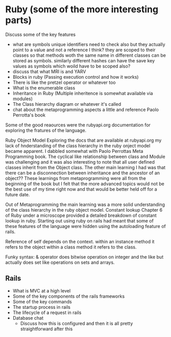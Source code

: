 # Ruby (some of the more interesting parts) 
Discuss some of the key features
- what are symbols
unique identifiers
need to check also but they actually point to a value and not a reference I think?
they are scoped to their classes so that methods woth the same name in different classes can be stored as symbols.
similarly different hashes can have the save key values as symbols which woild have to be scoped also?
- discuss that what MRI is and YARV
- Blocks in ruby (Passing execution control and how it works)
- There is like the pretzel operator or whatever too
- What is the enumerable class
- Inheritance in Ruby (Multiple inheritence is somewhat available via modules)
- The Class hierarchy diagram or whatever it's called
- chat about the metaprogramming aspects a little and reference Paolo Perrotta's book

Some of the good reaources were the rubyapi.org documentation for exploring the fratures of the language.


Ruby Object Model
Exploring the docs that are available at rubyapi.org my lack of hnderstanding of the class hierarchy in the ruby onject model became apparent. 
I dabbled somewhat with Paolo Perrottas Meta Programming book. The cyclical like relationship between class and Module was challenging and it was also interesting to note that all user defined classes inherit from the Object class. The other main learning I had was that there can be a disconnection between inheritance and the ancestor of an object??
These learnings from metaprogramming were all from the beginning of the book but I felt that the more advanced topics would not be the best use of my time right now and that would be better held off for a future date.

Out of Metaprogramming the main learning was a more solid understanding of the class hierarchy in the ruby object model. 
Constant lookup
Chapter 6 of Ruby under a microscope provided a detailed breakdown of constant lookup in ruby. Starting out using ruby on rails had meant that some of these features of the language were hidden using the autoloading feature of rails.

Reference of self depends on the context.
within an instance method it refers to the object
within a class method it refers to the class.

Funky syntax:
& operator does bitwise operation on integer and the like but actually does set like operations on sets and arrays.

## Rails
- What is MVC at a high level
- Some of the key components of the rails frameworks
- Some of the key commands
- The startup process in rails
- The lifecycle of a request in rails
- Database chat
   - Discuss how this is configured and then it is all pretty straightforward after this

